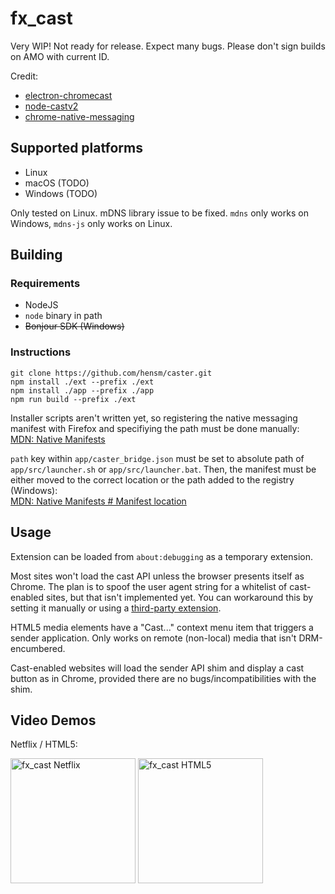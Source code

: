 # fx_cast

Very WIP! Not ready for release. Expect many bugs. Please don't sign builds on AMO with current ID.

Credit:
* [electron-chromecast](https://github.com/GPMDP/electron-chromecast)
* [node-castv2](https://github.com/thibauts/node-castv2)
* [chrome-native-messaging](https://github.com/jdiamond/chrome-native-messaging)

## Supported platforms

* Linux
* macOS (TODO)
* Windows (TODO)

Only tested on Linux. mDNS library issue to be fixed. `mdns` only works on Windows, `mdns-js` only works on Linux.


## Building

### Requirements

* NodeJS
* `node` binary in path
* ~~Bonjour SDK (Windows)~~

### Instructions

````
git clone https://github.com/hensm/caster.git
npm install ./ext --prefix ./ext
npm install ./app --prefix ./app
npm run build --prefix ./ext
````

Installer scripts aren't written yet, so registering the native messaging manifest with Firefox and specifiying the path must be done manually:  
[MDN: Native Manifests](https://developer.mozilla.org/en-US/Add-ons/WebExtensions/Native_manifests)

`path` key within `app/caster_bridge.json` must be set to absolute path of `app/src/launcher.sh` or `app/src/launcher.bat`. Then, the manifest must be either moved to the correct location or the path added to the registry (Windows):  
[MDN: Native Manifests # Manifest location](https://developer.mozilla.org/en-US/Add-ons/WebExtensions/Native_manifests#Manifest_location)

## Usage

Extension can be loaded from `about:debugging` as a temporary extension.

Most sites won't load the cast API unless the browser presents itself as Chrome. The plan is to spoof the user agent string for a whitelist of cast-enabled sites, but that isn't implemented yet. You can workaround this by setting it manually or using a [third-party extension](https://addons.mozilla.org/en-US/firefox/search/?q=user+agent).

HTML5 media elements have a "Cast..." context menu item that triggers a sender application. Only works on remote (non-local) media that isn't DRM-encumbered.

Cast-enabled websites will load the sender API shim and display a cast button as in Chrome, provided there are no bugs/incompatibilities with the shim.


## Video Demos

Netflix / HTML5:

[<img width="200" src="https://img.youtube.com/vi/Ex9dWKYguEE/0.jpg" alt="fx_cast Netflix" />](https://www.youtube.com/watch?v=Ex9dWKYguEE)
[<img width="200" src="https://img.youtube.com/vi/16r8lQKeEX8/0.jpg" alt="fx_cast HTML5" />](https://www.youtube.com/watch?v=16r8lQKeEX8)
